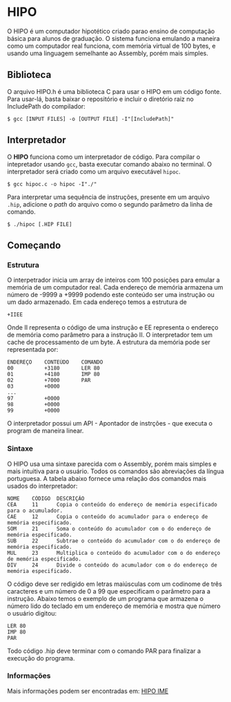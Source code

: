 # HIPO

O HIPO é um computador hipotético criado parao  ensino de computação básica para alunos de graduação. O sistema funciona emulando a maneira como um computador real funciona, com memória virtual de 100 bytes, e usando uma linguagem semelhante ao Assembly, porém mais simples.

## Biblioteca

O arquivo HIPO.h é uma biblioteca C para usar o HIPO em um código fonte. Para usar-lá, basta baixar o repositório e incluir o diretório raiz no IncludePath do compilador:

```
$ gcc [INPUT FILES] -o [OUTPUT FILE] -I"[IncludePath]"
```

## Interpretador

O **HIPO** funciona como um interpretador de código. Para compilar o intepretador usando `gcc`, basta executar  comando abaixo no terminal. O interpretador será criado como um arquivo executável `hipoc`.

```
$ gcc hipoc.c -o hipoc -I"./"
```

Para interpretar uma sequência de instruções, presente em um arquivo `.hip`, adicione o *path* do arquivo como o segundo parâmetro da linha de comando.

```
$ ./hipoc [.HIP FILE]
```

## Começando

### Estrutura

O interpetrador inicia um array de inteiros com 100 posições para emular a memória de um computador real. Cada endereço de memória armazena um número de -9999 a +9999 podendo este conteúdo ser uma instrução ou um dado armazenado. Em cada endereço temos a estrutura de
```
+IIEE
```
Onde II representa o código de uma instrução e EE representa o endereço de memória como parâmetro para a instrução II.
O interpretador tem um cache de processamento de um byte. 
A estrutura da memória pode ser representada por:
```
ENDEREÇO    CONTEÚDO    COMANDO
00          +3180       LER 80
01          +4180       IMP 80
02          +7000       PAR
03          +0000
...
97          +0000
98          +0000
99          +0000
```
O interpretador possui um API - Apontador de instrções - que executa o program de maneira linear.

### Sintaxe

O HIPO usa uma sintaxe parecida com o Assembly, porém mais simples e mais intuitiva para o usuário. Todos os comandos são abreviações da língua portuguesa.
A tabela abaixo fornece uma relação dos comandos mais usados do interpretador:

```
NOME    CÓDIGO  DESCRIÇÃO
CEA     11      Copia o conteúdo do endereço de memória especificado para o acumulador.
CAE     12      Copia o conteúdo do acumulador para o endereço de memória especificado.
SOM     21      Soma o conteúdo do acumulador com o do endereço de memória especificado.
SUB     22      Subtrae o conteúdo do acumulador com o do endereço de memória especificado.
MUL     23      Multiplica o conteúdo do acumulador com o do endereço de memória especificado.
DIV     24      Divide o conteúdo do acumulador com o do endereço de memória especificado.
```

O código deve ser redigido em letras maiúsculas com um codinome de três caracteres e um número de 0 a 99 que especificam o parâmetro para a instrução. Abaixo temos o exemplo de um programa que armazena o número lido do teclado em um endereço de memória e mostra que número o usuário digitou:

```
LER 80
IMP 80
PAR
```

Todo código .hip deve terminar com o comando PAR para finalizar a execução do programa.

### Informações

Mais informações podem ser encontradas em: <a href="https://www.ime.usp.br/~jstern/software/hipo/Hipo.pdf">HIPO IME</a>
